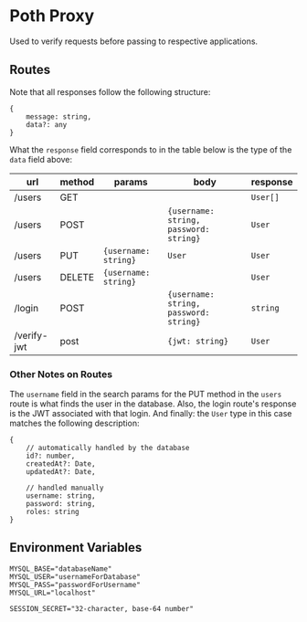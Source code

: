 # Poth Proxy
Used to verify requests before passing to respective applications.

## Routes

Note that all responses follow the following structure:

```
{
    message: string,
    data?: any
}
```

What the `response` field corresponds to in the table below is the type of the `data` field above:


url | method | params | body | response
--- | --- | --- | --- | ---
/users | GET ||| `User[]`
/users | POST || `{username: string, password: string}` | `User`
/users | PUT | `{username: string}` | `User` | `User`
/users | DELETE | `{username: string}` || `User`
/login | POST || `{username: string, password: string}` | `string`
/verify-jwt | post || `{jwt: string}` | `User`



### Other Notes on Routes

The `username` field in the search params for the PUT method in the `users` route is what finds the user in the database. Also, the login route's response is the JWT associated with that login. And finally: the `User` type in this case matches the following description:
```
{
    // automatically handled by the database
    id?: number,
    createdAt?: Date,
    updatedAt?: Date,

    // handled manually
    username: string,
    password: string,
    roles: string
}
```

## Environment Variables

```
MYSQL_BASE="databaseName"
MYSQL_USER="usernameForDatabase"
MYSQL_PASS="passwordForUsername"
MYSQL_URL="localhost"

SESSION_SECRET="32-character, base-64 number"
```